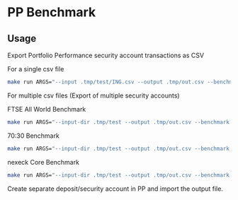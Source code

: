 # PP Benchmark

## Usage

Export Portfolio Performance security account transactions as CSV

For a single csv file

```sh
make run ARGS="--input .tmp/test/ING.csv --output .tmp/out.csv --benchmark VWCE.DE:100"
```

For multiple csv files (Export of multiple security accounts)

FTSE All World Benchmark

```sh
make run ARGS="--input-dir .tmp/test --output .tmp/out.csv --benchmark VWCE.DE:100"
```

70:30 Benchmark

```sh
make run ARGS="--input-dir .tmp/test --output .tmp/out.csv --benchmark EUNL.DE:70 --benchmark IS3N.DE:30"
```

nexeck Core Benchmark

```sh
make run ARGS="--input-dir .tmp/test --output .tmp/out.csv --benchmark JPGL.DE:28 --benchmark XDEM.DE:23.8 --benchmark CEMR.DE:14 --benchmark AYEM.DE:30 --benchmark IUSN.DE:4.2"
```

Create separate deposit/security account in PP and import the output file.

